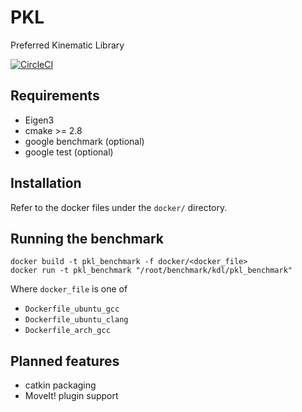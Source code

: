 # PKL
Preferred Kinematic Library

[![CircleCI](https://circleci.com/gh/pfnet/pkl.svg?style=svg)](https://circleci.com/gh/pfnet/pkl)

## Requirements

- Eigen3
- cmake >= 2.8
- google benchmark (optional)
- google test (optional)

## Installation

Refer to the docker files under the `docker/` directory.

## Running the benchmark

```
docker build -t pkl_benchmark -f docker/<docker_file>
docker run -t pkl_benchmark "/root/benchmark/kdl/pkl_benchmark"
```

Where `docker_file` is one of

- `Dockerfile_ubuntu_gcc`
- `Dockerfile_ubuntu_clang`
- `Dockerfile_arch_gcc`

## Planned features

- catkin packaging
- MoveIt! plugin support
